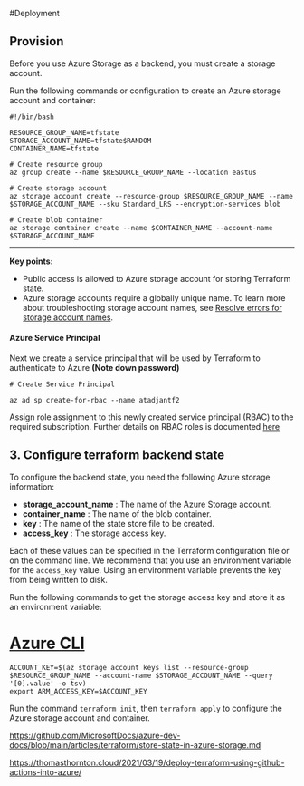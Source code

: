 #Deployment

## Provision

Before you use Azure Storage as a backend, you must create a storage account.

Run the following commands or configuration to create an Azure storage account and container:

```
#!/bin/bash

RESOURCE_GROUP_NAME=tfstate
STORAGE_ACCOUNT_NAME=tfstate$RANDOM
CONTAINER_NAME=tfstate

# Create resource group
az group create --name $RESOURCE_GROUP_NAME --location eastus

# Create storage account
az storage account create --resource-group $RESOURCE_GROUP_NAME --name $STORAGE_ACCOUNT_NAME --sku Standard_LRS --encryption-services blob

# Create blob container
az storage container create --name $CONTAINER_NAME --account-name $STORAGE_ACCOUNT_NAME
```

---

**Key points:**

* Public access is allowed to Azure storage account for storing Terraform state.
* Azure storage accounts require a globally unique name. To learn more about troubleshooting storage account names, see [Resolve errors for storage account names](https://github.com/MicrosoftDocs/azure-dev-docs/blob/main/azure/azure-resource-manager/templates/error-storage-account-name).


#### Azure Service Principal

Next we create a service principal that will be used by Terraform to authenticate to Azure **(Note down password)**

`# Create Service Principal`

```
az ad sp create-for-rbac --name atadjantf2
```

Assign role assignment to this newly created service principal (RBAC) to the required subscription. Further details on RBAC roles is documented [here](https://docs.microsoft.com/en-us/azure/role-based-access-control/role-assignments-portal)

## 3. Configure terraform backend state

To configure the backend state, you need the following Azure storage information:

* **storage_account_name** : The name of the Azure Storage account.
* **container_name** : The name of the blob container.
* **key** : The name of the state store file to be created.
* **access_key** : The storage access key.

Each of these values can be specified in the Terraform configuration file or on the command line. We recommend that you use an environment variable for the `access_key` value. Using an environment variable prevents the key from being written to disk.

Run the following commands to get the storage access key and store it as an environment variable:

# [Azure CLI](https://github.com/MicrosoftDocs/azure-dev-docs/blob/main/articles/terraform/store-state-in-azure-storage.md#tab/azure-cli)

```
ACCOUNT_KEY=$(az storage account keys list --resource-group $RESOURCE_GROUP_NAME --account-name $STORAGE_ACCOUNT_NAME --query '[0].value' -o tsv)
export ARM_ACCESS_KEY=$ACCOUNT_KEY
```

Run the command `terraform init`, then `terraform apply` to configure the Azure storage account and container.

https://github.com/MicrosoftDocs/azure-dev-docs/blob/main/articles/terraform/store-state-in-azure-storage.md

https://thomasthornton.cloud/2021/03/19/deploy-terraform-using-github-actions-into-azure/
